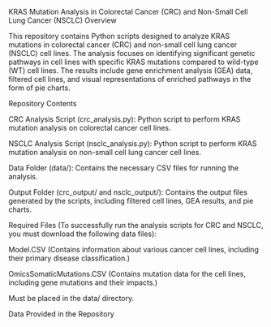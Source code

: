 KRAS Mutation Analysis in Colorectal Cancer (CRC) and Non-Small Cell Lung Cancer (NSCLC) Overview

This repository contains Python scripts designed to analyze KRAS mutations in colorectal cancer (CRC) and non-small cell lung cancer (NSCLC) cell lines. The analysis focuses on identifying significant genetic pathways in cell lines with specific KRAS mutations compared to wild-type (WT) cell lines. The results include gene enrichment analysis (GEA) data, filtered cell lines, and visual representations of enriched pathways in the form of pie charts.

Repository Contents

CRC Analysis Script (crc_analysis.py): Python script to perform KRAS mutation analysis on colorectal cancer cell lines.

NSCLC Analysis Script (nsclc_analysis.py): Python script to perform KRAS mutation analysis on non-small cell lung cancer cell lines.

Data Folder (data/): Contains the necessary CSV files for running the analysis.

Output Folder (crc_output/ and nsclc_output/): Contains the output files generated by the scripts, including filtered cell lines, GEA results, and pie charts.

Required Files (To successfully run the analysis scripts for CRC and NSCLC, you must download the following data files):

Model.CSV (Contains information about various cancer cell lines, including their primary disease classification.)

OmicsSomaticMutations.CSV (Contains mutation data for the cell lines, including gene mutations and their impacts.)

Must be placed in the data/ directory.

Data Provided in the Repository
